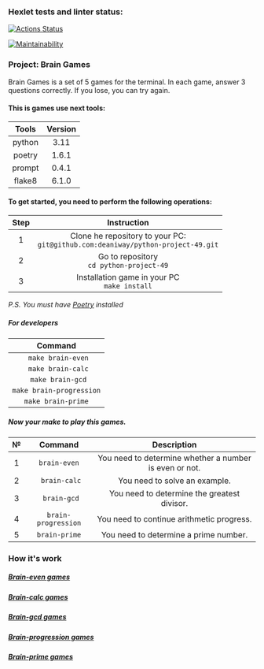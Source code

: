 ### Hexlet tests and linter status:
[![Actions Status](https://github.com/deaniway/python-project-49/actions/workflows/hexlet-check.yml/badge.svg)](https://github.com/deaniway/python-project-49/actions)

[![Maintainability](https://api.codeclimate.com/v1/badges/77d97412b5a1275a9fe6/maintainability)](https://codeclimate.com/github/deaniway/python-project-49/maintainability)

### Project: Brain Games

Brain Games is a set of 5 games for the terminal.
In each game, answer 3 questions correctly.
If you lose, you can try again.

#### This is games use next tools:

| Tools  | Version |
|:------:|:-------:|
| python |  3.11   |
| poetry |  1.6.1  |
| prompt |  0.4.1  |
| flake8 |  6.1.0  |


#### To get started, you need to perform the following operations:

| Step |                                   Instruction                                    |
|:----:|:--------------------------------------------------------------------------------:|
|  1   | Clone he repository to your PC:<br/>`git@github.com:deaniway/python-project-49.git` |
|  2   |                    Go to repository<br/>`cd python-project-49`                     |
|  3   |                  Installation game in your PC<br/>`make install`                   | 

*P.S.* *You must have [Poetry](https://python-poetry.org) installed*

##### For developers

|            Command          | 
|:---------------------------:| 
|    ` make brain-even`       |
|    ` make brain-calc`       |
|    ` make brain-gcd`        |
|    `make brain-progression` |
|    `make brain-prime`       |      

##### Now your make to play this games.

|  №   |       Command       |                      Description                       |
|:----:|:-------------------:|:------------------------------------------------------:|
|  1   |    `brain-even`     | You need to determine whether a number is even or not. |
|  2   |    ` brain-calc`    |             You need to solve an example.              |
|  3   |    ` brain-gcd`     |      You need to determine the greatest divisor.       |
|  4   | `brain-progression` |       You need to continue arithmetic progress.        |
|  5   |    `brain-prime`    |         You need to determine a prime number.          |


### How it's work

##### [Brain-even games](https://asciinema.org/a/M9esqBQaazplJ9GWvvjedD0rI)

##### [Brain-calc games](https://asciinema.org/a/njfOVVEbiJ4mpIQ51Ix96xbB8)

##### [Brain-gcd games](https://asciinema.org/a/twcRRtucxHyIzgDcNzkDkKgVI)

##### [Brain-progression games](https://asciinema.org/a/nwUWusfyt8ct4iEioXRHDJOf0)

##### [Brain-prime games](https://asciinema.org/a/dwnAKtBQNNFhAwJs9ZcGlVJQd)
